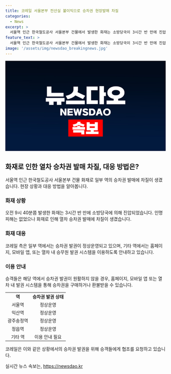 ```yaml
---
title: 코레일 서울본부 전산실 불이익으로 승차권 현장발매 차질
categories:
  - News
excerpt: >
  서울역 인근 한국철도공사 서울본부 건물에서 발생한 화재는 소방당국이 3시간 반 만에 진압했고, 인명피해는 없었으나 승차권 발매에 차질이 생겼습니다. 화재의 영향으로 일부 KTX 역에서 승차권 현장 발권이 원활하지 않은 상황이며, 코레일은 홈페이지나 모바일 앱을 통해 승차권 예매를 권고하고 있습니다.
feature_text: >
  서울역 인근 한국철도공사 서울본부 건물에서 발생한 화재는 소방당국이 3시간 반 만에 진압했고, 인명피해는 없었으나 승차권 발매에 차질이 생겼습니다. 화재의 영향으로 일부 KTX 역에서 승차권 현장 발권이 원활하지 않은 상황이며, 코레일은 홈페이지나 모바일 앱을 통해 승차권 예매를 권고하고 있습니다.
image: '/assets/img/newsdao_breakingnews.jpg'
---
```


<p><img src="/assets/img/newsdao_breakingnews.jpg" alt="firstkoreanews 속보" /></p>

<h2 data-ke-size="size26">화재로 인한 열차 승차권 발매 차질, 대응 방법은?</h2>

<p data-ke-size="size16">서울역 인근 한국철도공사 서울본부 건물 화재로 일부 역의 승차권 발매에 차질이 생겼습니다. 현장 상황과 대응 방법을 알아봅니다.</p>

<h3>화재 상황</h3>

<p data-ke-size="size16">오전 9시 40분쯤 발생한 화재는 3시간 반 만에 소방당국에 의해 진압되었습니다. 인명피해는 없었으나 화재로 인해 열차 승차권 발매에 차질이 생겼습니다.</p>

<h3>화재 대응</h3>

<p data-ke-size="size16">코레일 측은 일부 역에서는 승차권 발권이 정상운영되고 있으며, 기타 역에서는 홈페이지, 모바일 앱, 또는 열차 내 승무원 발권 시스템을 이용하도록 안내하고 있습니다.</p>

<h3>이용 안내</h3>

<p data-ke-size="size16">승객들은 해당 역에서 승차권 발권이 원활하지 않을 경우, 홈페이지, 모바일 앱 또는 열차 내 발권 시스템을 통해 승차권을 구매하거나 환불받을 수 있습니다.</p>

<table>
    <tr>
        <td style="text-align: center; height: 17px;"><b>역</b></td>
        <td style="text-align: center; height: 17px;"><b>승차권 발권 상태</b></td>
    </tr>
    <tr>
        <td style="text-align: center; height: 17px;">서울역</td>
        <td style="text-align: center; height: 17px;">정상운영</td>
    </tr>
    <tr>
        <td style="text-align: center; height: 17px;">익산역</td>
        <td style="text-align: center; height: 17px;">정상운영</td>
    </tr>
    <tr>
        <td style="text-align: center; height: 17px;">광주송정역</td>
        <td style="text-align: center; height: 17px;">정상운영</td>
    </tr>
    <tr>
        <td style="text-align: center; height: 17px;">정읍역</td>
        <td style="text-align: center; height: 17px;">정상운영</td>
    </tr>
    <tr>
        <td style="text-align: center; height: 17px;">기타 역</td>
        <td style="text-align: center; height: 17px;">이용 안내 필요</td>
    </tr>
</table>

<p data-ke-size="size16">코레일은 이와 같은 상황에서의 승차권 발권을 위해 승객들에게 협조를 요청하고 있습니다.</p>
실시간 뉴스 속보는, <a href="https://newsdao.kr" rel="dofollow">https://newsdao.kr</a>



